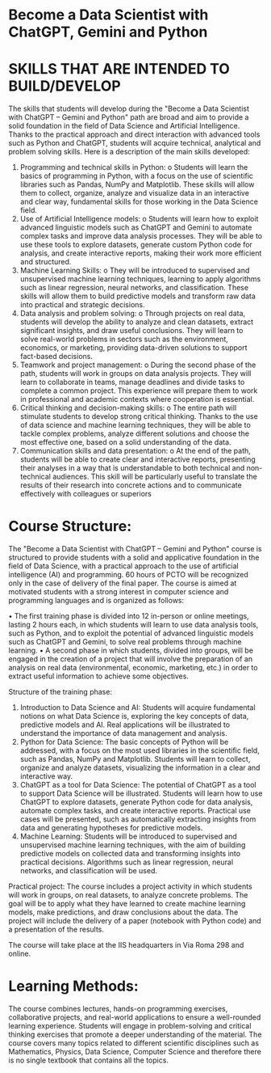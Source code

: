 # Become a Data Scientist with ChatGPT, Gemini and Python



# SKILLS THAT ARE INTENDED TO BUILD/DEVELOP
The skills that students will develop during the "Become a Data Scientist with ChatGPT – Gemini and Python" path are broad and aim to provide a solid foundation in the field of Data Science and Artificial Intelligence. Thanks to the practical approach and direct interaction with advanced tools such as Python and ChatGPT, students will acquire technical, analytical and problem solving skills. Here is a description of the main skills developed:
1. Programming and technical skills in Python:
o Students will learn the basics of programming in Python, with a focus on the use of scientific libraries such as Pandas, NumPy and Matplotlib. These skills will allow them to collect, organize, analyze and visualize data in an interactive and clear way, fundamental skills for those working in the Data Science field.
2. Use of Artificial Intelligence models:
o Students will learn how to exploit advanced linguistic models such as ChatGPT and Gemini to automate complex tasks and improve data analysis processes. They will be able to use these tools to explore datasets, generate custom Python code for analysis, and create interactive reports, making their work more efficient and structured.
3. Machine Learning Skills:
o They will be introduced to supervised and unsupervised machine learning techniques, learning to apply algorithms such as linear regression, neural networks, and classification. These skills will allow them to build predictive models and transform raw data into practical and strategic decisions.
4. Data analysis and problem solving:
o Through projects on real data, students will develop the ability to analyze and clean datasets, extract significant insights, and draw useful conclusions. They will learn to solve real-world problems in sectors such as the environment, economics, or marketing, providing data-driven solutions to support fact-based decisions.
5. Teamwork and project management:
o During the second phase of the path, students will work in groups on data analysis projects. They will learn to collaborate in teams, manage deadlines and divide tasks to complete a common project. This experience will prepare them to work in professional and academic contexts where cooperation is essential.
6. Critical thinking and decision-making skills:
o The entire path will stimulate students to develop strong critical thinking. Thanks to the use of data science and machine learning techniques, they will be able to tackle complex problems, analyze different solutions and choose the most effective one, based on a solid understanding of the data.
7. Communication skills and data presentation:
o At the end of the path, students will be able to create clear and interactive reports, presenting their analyses in a way that is understandable to both technical and non-technical audiences. This skill will be particularly useful to translate the results of their research into concrete actions and to communicate effectively with colleagues or superiors

# Course Structure:
The "Become a Data Scientist with ChatGPT – Gemini and Python" course is structured to provide students with a solid and applicative foundation in the field of Data Science, with a practical approach to the use of artificial intelligence (AI) and programming.
60 hours of PCTO will be recognized only in the case of delivery of the final paper.
The course is aimed at motivated students with a strong interest in computer science and programming languages ​​and is organized as follows:

• The first training phase is divided into 12 in-person or online meetings, lasting 2 hours each, in which students will learn to use data analysis tools, such as Python, and to exploit the potential of advanced linguistic models such as ChatGPT and Gemini, to solve real problems through machine learning.
• A second phase in which students, divided into groups, will be engaged in the creation of a project that will involve the preparation of an analysis on real data (environmental, economic, marketing, etc.) in order to extract useful information to achieve some objectives.

Structure of the training phase:
1. Introduction to Data Science and AI: Students will acquire fundamental notions on what Data Science is, exploring the key concepts of data, predictive models and AI. Real applications will be illustrated to understand the importance of data management and analysis.
2. Python for Data Science: The basic concepts of Python will be addressed, with a focus on the most used libraries in the scientific field, such as Pandas, NumPy and Matplotlib. Students will learn to collect, organize and analyze datasets, visualizing the information in a clear and interactive way.
3. ChatGPT as a tool for Data Science: The potential of ChatGPT as a tool to support Data Science will be illustrated. Students will learn how to use ChatGPT to explore datasets, generate Python code for data analysis, automate complex tasks, and create interactive reports. Practical use cases will be presented, such as automatically extracting insights from data and generating hypotheses for predictive models.
4. Machine Learning: Students will be introduced to supervised and unsupervised machine learning techniques, with the aim of building predictive models on collected data and transforming insights into practical decisions. Algorithms such as linear regression, neural networks, and classification will be used.

Practical project: The course includes a project activity in which students will work in groups, on real datasets, to analyze concrete problems. The goal will be to apply what they have learned to create machine learning models, make predictions, and draw conclusions about the data. The project will include the delivery of a paper (notebook with Python code) and a presentation of the results.

The course will take place at the IIS headquarters in Via Roma 298 and online.

# Learning Methods:
The course combines lectures, hands-on programming exercises, collaborative projects, and real-world applications to ensure a well-rounded learning experience. Students will engage in problem-solving and critical thinking exercises that promote a deeper understanding of the material.
The course covers many topics related to different scientific disciplines such as Mathematics, Physics, Data Science, Computer Science and therefore there is no single textbook that contains all the topics.
